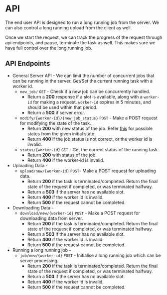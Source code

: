 # API 

The end user API is designed to run a long running job from the server. We can also control a long running upload from the client as well.

Once we start the request, we can track the progress of the request through api endpoints, and pause, terminate the task as well. This makes sure we have full control over the long running job.

## API Endpoints
- General Server API - We can limit the number of concurrent jobs that can be running in the server. Get/Set the current running task with a worker id.
	* `new_job/` `GET` - Check if a new job can be concurrently handled. 
	  * Return a **200** response if a slot is available, along with a `worker-id` for making a request. `worker-id` expires in 5 minutes, and should be used within that period. 
	  * Return a **500** if server error.
	* `modify/{worker-id}/{new_job_status}` `POST` - Make a POST request for modifying the state of the task. 
	  * Return **200** with new status of the job. Refer [this]() for possible states from the given initial state.
	  * Return **400** if the job status is not correct, or the worker id is invalid.
	* `status/{worker-id}` `GET` - Get the current status of the running task.
	  * Return **200** with status of the job.
	  * Return **400** if the worker-id is invalid.
- Uploading Data - 
	- `upload/new/{worker-id}` `POST`- Make a POST request for uploading data.
	  - Return **200** if the task is terminated/completed. Return the final state of the request if completed, or was terminated halfway.
	  - Return a **503** if the server has no available slot. 
	  - Return **400** if the worker id is invalid.
	  - Return **500** if the request cannot be completed.
- Downloading Data - 
  - `download/new/{worker-id}` `POST` - Make a POST request for downloading data from server.
    - Return **200** if the task is terminated/completed. Return the final state of the request if completed, or was terminated halfway.
    - Return a **503** if the server has no available slot. 
    - Return **400** if the worker id is invalid.
    - Return **500** if the request cannot be completed.
- Running a long running job - 
  - `job/new/{worker-id}` `POST` - Initialise a long running job which can be server processing.
    - Return **200** if the task is terminated/completed. Return the final state of the request if completed, or was terminated halfway.
    - Return a **503** if the server has no available slot. 
    - Return **400** if the worker id is invalid.
    - Return **500** if the request cannot be completed.



